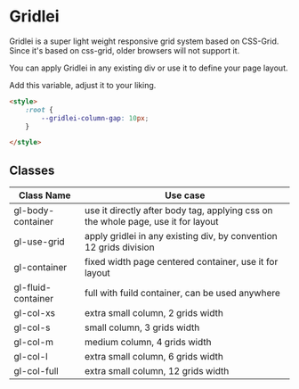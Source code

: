 # Gridlei

Gridlei is a super light weight responsive grid system based on CSS-Grid. Since it's based on css-grid, older browsers will not support it.

You can apply Gridlei in any existing div or use it to define your page layout.

Add this variable, adjust it to your liking.


```html
<style>
    :root {
        --gridlei-column-gap: 10px;
    }

</style>
```

## Classes

| Class Name | Use case |
| ------ | ------ |
| gl-body-container| use it directly after body tag, applying css on the whole page, use it for layout |
| gl-use-grid | apply gridlei in any existing div, by convention 12 grids division|
| gl-container | fixed width page centered container, use it for layout |
| gl-fluid-container | full with fuild container, can be used anywhere |
| gl-col-xs | extra small column, 2 grids width |
| gl-col-s | small column, 3 grids width |
| gl-col-m | medium column, 4 grids width |
| gl-col-l | extra small column, 6 grids width |
| gl-col-full | extra small column, 12 grids width |

